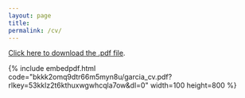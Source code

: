 ```yaml
---
layout: page
title: 
permalink: /cv/
---
```

[Click here to download the .pdf file](https://www.dropbox.com/scl/fi/bkkk2omq9dtr66m5myn8u/garcia_cv.pdf?rlkey=53kklz2t6kthuxwgwhcqla7ow&dl=0).

{% include embedpdf.html code="bkkk2omq9dtr66m5myn8u/garcia_cv.pdf?rlkey=53kklz2t6kthuxwgwhcqla7ow&dl=0" width=100 height=800 %}